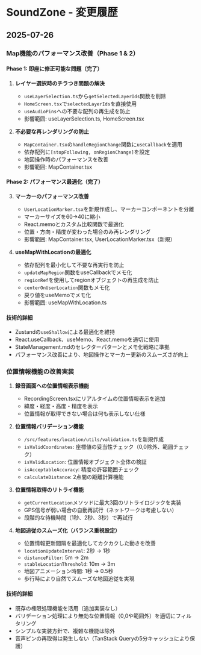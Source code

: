 # SoundZone - 変更履歴

## 2025-07-26

### Map機能のパフォーマンス改善（Phase 1 & 2）

#### Phase 1: 即座に修正可能な問題（完了）

1. **レイヤー選択時のチラつき問題の解決**
   - `useLayerSelection.ts`から`getSelectedLayerIds`関数を削除
   - `HomeScreen.tsx`で`selectedLayerIds`を直接使用
   - `useAudioPins`への不要な配列の再生成を防止
   - 影響範囲: useLayerSelection.ts, HomeScreen.tsx

2. **不必要な再レンダリングの防止**
   - `MapContainer.tsx`の`handleRegionChange`関数に`useCallback`を適用
   - 依存配列に`[stopFollowing, onRegionChange]`を設定
   - 地図操作時のパフォーマンスを改善
   - 影響範囲: MapContainer.tsx

#### Phase 2: パフォーマンス最適化（完了）

3. **マーカーのパフォーマンス改善**
   - `UserLocationMarker.tsx`を新規作成し、マーカーコンポーネントを分離
   - マーカーサイズを60→40に縮小
   - React.memoとカスタム比較関数で最適化
   - 位置・方向・精度が変わった場合のみ再レンダリング
   - 影響範囲: MapContainer.tsx, UserLocationMarker.tsx（新規）

4. **useMapWithLocationの最適化**
   - 依存配列を最小化して不要な再実行を防止
   - `updateMapRegion`関数をuseCallbackでメモ化
   - `regionRef`を使用してregionオブジェクトの再生成を防止
   - `centerOnUserLocation`関数もメモ化
   - 戻り値をuseMemoでメモ化
   - 影響範囲: useMapWithLocation.ts

#### 技術的詳細
- Zustandの`useShallow`による最適化を維持
- React.useCallback、useMemo、React.memoを適切に使用
- StateManagement.mdのセレクターパターンとメモ化戦略に準拠
- パフォーマンス改善により、地図操作とマーカー更新のスムーズさが向上

### 位置情報機能の改善実装

1. **録音画面への位置情報表示機能**
   - RecordingScreen.tsxにリアルタイムの位置情報表示を追加
   - 緯度・経度・高度・精度を表示
   - 位置情報が取得できない場合は何も表示しない仕様

2. **位置情報バリデーション機能**
   - `/src/features/location/utils/validation.ts`を新規作成
   - `isValidCoordinates`: 座標値の妥当性チェック（0,0除外、範囲チェック）
   - `isValidLocation`: 位置情報オブジェクト全体の検証
   - `isAcceptableAccuracy`: 精度の許容範囲チェック
   - `calculateDistance`: 2点間の距離計算機能

3. **位置情報取得のリトライ機能**
   - `getCurrentLocation`メソッドに最大3回のリトライロジックを実装
   - GPS信号が弱い場合の自動再試行（ネットワークは考慮しない）
   - 段階的な待機時間（1秒、2秒、3秒）で再試行

4. **地図追従のスムーズ化（バランス重視設定）**
   - 位置情報更新間隔を最適化してカクカクした動きを改善
   - `locationUpdateInterval`: 2秒 → 1秒
   - `distanceFilter`: 5m → 2m
   - `stableLocationThreshold`: 10m → 3m
   - 地図アニメーション時間: 1秒 → 0.5秒
   - 歩行時により自然でスムーズな地図追従を実現

#### 技術的詳細
- 既存の権限処理機能を活用（追加実装なし）
- バリデーション処理により無効な位置情報（0,0や範囲外）を適切にフィルタリング
- シンプルな実装方針で、複雑な機能は除外
- 音声ピンの再取得は発生しない（TanStack Queryの5分キャッシュにより保護）